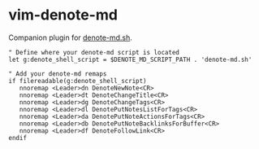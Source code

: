 # vim-denote-md

Companion plugin for [denote-md.sh](https://github.com/shuckster/denote-md).

```vim
" Define where your denote-md script is located
let g:denote_shell_script = $DENOTE_MD_SCRIPT_PATH . 'denote-md.sh'

" Add your denote-md remaps
if filereadable(g:denote_shell_script)
   nnoremap <Leader>dn DenoteNewNote<CR>
   nnoremap <Leader>dt DenoteChangeTitle<CR>
   nnoremap <Leader>dg DenoteChangeTags<CR>
   nnoremap <Leader>dl DenotePutNotesListForTags<CR>
   nnoremap <Leader>da DenotePutNoteActionsForTags<CR>
   nnoremap <Leader>db DenotePutNoteBacklinksForBuffer<CR>
   nnoremap <Leader>df DenoteFollowLink<CR>
endif
```
